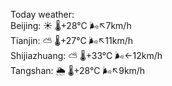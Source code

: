 Today weather:  
Beijing: ☀️   🌡️+28°C 🌬️↖7km/h  
Tianjin: ⛅️  🌡️+27°C 🌬️↖11km/h  
Shijiazhuang: ⛅️  🌡️+33°C 🌬️←12km/h  
Tangshan: 🌦   🌡️+28°C 🌬️↖9km/h  
